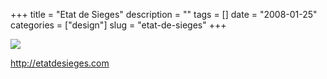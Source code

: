 +++
title = "Etat de Sieges"
description = ""
tags = []
date = "2008-01-25"
categories = ["design"]
slug = "etat-de-sieges"
+++


 

  <div id="screens-thumbs" class="clearfix">
    <div class="txt-center" id="design-submission"><a href="http://etatdesieges.com/"><img id='bluga-thumbnail-1080' class='bluga-thumbnail large' src='/media/bluga/
wt47f281fced84d_0.jpg'/></a></div>  
  </div>   
<p><a href="http://etatdesieges.com/">http://etatdesieges.com</a></p>




